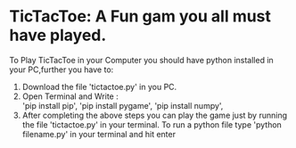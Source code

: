 # TicTacToe: A Fun gam you all must have played.
To Play TicTacToe in your Computer you should have python installed in your PC,further you have to:
1. Download the file 'tictactoe.py' in you PC.
2. Open Terminal and Write :<br/> 
'pip install pip',
'pip install pygame',
'pip install numpy',<br/>
3. After completing the above steps you can play the game just by running the file 'tictactoe.py' in your terminal. To run a python file type 'python filename.py' in your terminal and hit enter<br/>
